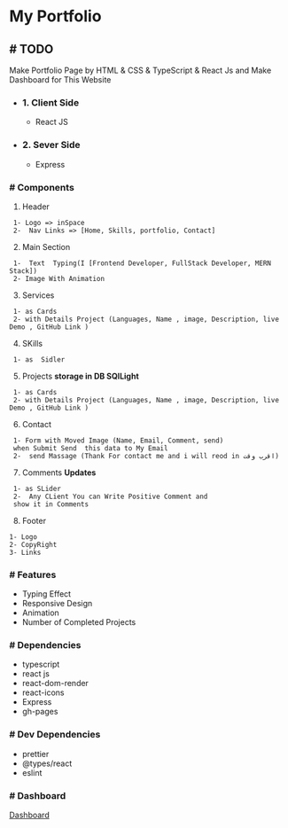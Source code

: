 # My Portfolio

## # TODO

Make Portfolio Page by HTML & CSS & TypeScript & React Js and Make Dashboard for This Website

- ### 1. Client Side

  - React JS

- ### 2. Sever Side
  - Express

### # Components

1.  Header

```
 1- Logo => inSpace
 2-  Nav Links => [Home, Skills, portfolio, Contact]
```

2.  Main Section

```
 1-  Text  Typing(I [Frontend Developer, FullStack Developer, MERN Stack])
 2- Image With Animation
```

3. Services

```
 1- as Cards
 2- with Details Project (Languages, Name , image, Description, live Demo , GitHub Link )
```

4.  SKills

```
 1- as  Sidler
```

<!-- 4.  Experices

```
 1- as  Sidler
``` -->

5.  Projects **storage in DB SQlLight**

```
 1- as Cards
 2- with Details Project (Languages, Name , image, Description, live Demo , GitHub Link )
```

6.  Contact

```
 1- Form with Moved Image (Name, Email, Comment, send)
 when Submit Send  this data to My Email
 2-  send Massage (Thank For contact me and i will reod in اقرب وقت)
```

7.  Comments **Updates**

```
 1- as SLider
 2-  Any CLient You can Write Positive Comment and
 show it in Comments
```

8.  Footer

```
1- Logo
2- CopyRight
3- Links
```

### # Features

- Typing Effect
- Responsive Design
- Animation
- Number of Completed Projects

### # Dependencies

- typescript
- react js
- react-dom-render
- react-icons
- Express
- gh-pages

### # Dev Dependencies

- prettier
- @types/react
- eslint

### # Dashboard

[Dashboard](./Dashboard.md)
